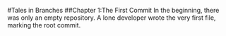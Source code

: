 #Tales in Branches
##Chapter 1:The First Commit
In the beginning, there was only an empty repository.
A lone developer wrote the very first file, marking the root commit.